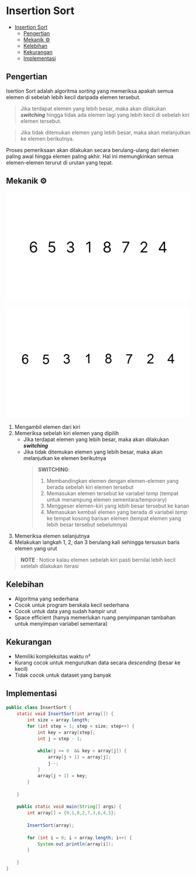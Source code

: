 # Insertion Sort
- [Insertion Sort](#insertion-sort)
  - [Pengertian](#pengertian)
  - [Mekanik ⚙️](#mekanik-️)
  - [Kelebihan](#kelebihan)
  - [Kekurangan](#kekurangan)
  - [Implementasi](#implementasi)

## Pengertian
Isertion Sort adalah algoritma *sorting* yang memeriksa apakah semua elemen di sebelah lebih kecil daripada elemen tersebut.
>Jika terdapat elemen yang lebih besar, maka akan dilakukan ***switching*** hingga tidak ada elemen lagi yang lebih kecil di sebelah kiri elemen tersebut. 

>Jika tidak ditemukan elemen yang lebih besar, maka akan melanjutkan ke elemen berikutnya. 

Proses pemeriksaan akan dilakukan secara berulang-ulang dari elemen paling awal hingga elemen paling akhir. Hal ini memungkinkan semua elemen-elemen terurut di urutan yang tepat.
## Mekanik ⚙️
![Insertion Sort Example](Assets/insertion-sort_example-1.svg)

![Insertion Sort Gif](Assets/insertion-sort.gif)
1. Mengambil elemen dari kiri
2. Memeriksa sebelah kiri elemen yang dipilih
   - Jika terdapat elemen yang lebih besar, maka akan dilakukan ***switching***
   - Jika tidak ditemukan elemen yang lebih besar, maka akan melanjutkan ke elemen berikutnya
        > **SWITCHING**:
        > 1. Membandingkan elemen dengan elemen-elemen yang berada sebelah kiri elemen tersebut
        > 2. Memasukan elemen tersebut ke variabel *temp* (tempat untuk menampung elemen sementara/temporary) 
        > 3. Menggeser elemen-kiri yang lebih besar tersebut ke kanan
        > 4. Memasukan kembali elemen yang berada di variabel *temp* ke tempat kosong barisan elemen (tempat elemen yang lebih besar tersebut sebelumnya)
3. Memeriksa elemen selanjutnya
4. Melakukan langkah 1, 2, dan 3 berulang kali sehingga tersusun baris elemen yang urut
> **NOTE** : Notice kalau elemen sebelah kiri pasti bernilai lebih kecil setelah dilakukan iterasi

## Kelebihan
- Algoritma yang sederhana
- Cocok untuk program berskala kecil sederhana
- Cocok untuk data yang sudah hampir urut
- Space efficient (hanya memerlukan ruang penyimpanan tambahan untuk menyimpan variabel sementara)
  
## Kekurangan
- Memiliki kompleksitas waktu n²
- Kurang cocok untuk mengurutkan data secara *descending* (besar ke kecil)
- Tidak cocok untuk dataset yang banyak
## Implementasi 
```java
public class InsertSort {
    static void InsertSort(int array[]) {
        int size = array.length;
        for (int step = 1; step < size; step++) {
            int key = array[step];
            int j = step - 1;

            while(j >= 0  && key > array[j]) {
                array[j + 1] = array[j];
                j--;
            }
            array[j + 1] = key;        
        }

    }

    public static void main(String[] args) {
        int array[] = {9,1,8,2,7,3,6,4,5};

        InsertSort(array);

        for (int i = 0; i < array.length; i++) {
            System.out.println(array[i]);
        }
    
    }
}
```